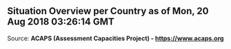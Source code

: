 ## Situation Overview per Country as of Mon, 20 Aug 2018 03:26:14 GMT

Source: **ACAPS (Assessment Capacities Project) - https://www.acaps.org**